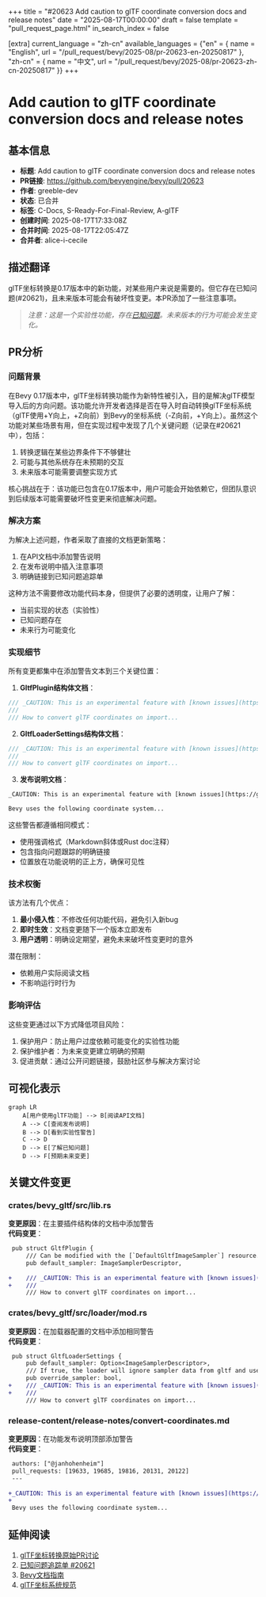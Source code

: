+++
title = "#20623 Add caution to glTF coordinate conversion docs and release notes"
date = "2025-08-17T00:00:00"
draft = false
template = "pull_request_page.html"
in_search_index = false

[extra]
current_language = "zh-cn"
available_languages = {"en" = { name = "English", url = "/pull_request/bevy/2025-08/pr-20623-en-20250817" }, "zh-cn" = { name = "中文", url = "/pull_request/bevy/2025-08/pr-20623-zh-cn-20250817" }}
+++

# Add caution to glTF coordinate conversion docs and release notes

## 基本信息
- **标题**: Add caution to glTF coordinate conversion docs and release notes
- **PR链接**: https://github.com/bevyengine/bevy/pull/20623
- **作者**: greeble-dev
- **状态**: 已合并
- **标签**: C-Docs, S-Ready-For-Final-Review, A-glTF
- **创建时间**: 2025-08-17T17:33:08Z
- **合并时间**: 2025-08-17T22:05:47Z
- **合并者**: alice-i-cecile

## 描述翻译
glTF坐标转换是0.17版本中的新功能，对某些用户来说是需要的。但它存在已知问题(#20621)，且未来版本可能会有破坏性变更。本PR添加了一些注意事项。

> _注意：这是一个实验性功能，存在[已知问题](https://github.com/bevyengine/bevy/issues/20621)。未来版本的行为可能会发生变化。_

## PR分析

### 问题背景
在Bevy 0.17版本中，glTF坐标转换功能作为新特性被引入，目的是解决glTF模型导入后的方向问题。该功能允许开发者选择是否在导入时自动转换glTF坐标系统（glTF使用+Y向上，+Z向前）到Bevy的坐标系统（-Z向前，+Y向上）。虽然这个功能对某些场景有用，但在实现过程中发现了几个关键问题（记录在#20621中），包括：
1. 转换逻辑在某些边界条件下不够健壮
2. 可能与其他系统存在未预期的交互
3. 未来版本可能需要调整实现方式

核心挑战在于：该功能已包含在0.17版本中，用户可能会开始依赖它，但团队意识到后续版本可能需要破坏性变更来彻底解决问题。

### 解决方案
为解决上述问题，作者采取了直接的文档更新策略：
1. 在API文档中添加警告说明
2. 在发布说明中插入注意事项
3. 明确链接到已知问题追踪单

这种方法不需要修改功能代码本身，但提供了必要的透明度，让用户了解：
- 当前实现的状态（实验性）
- 已知问题存在
- 未来行为可能变化

### 实现细节
所有变更都集中在添加警告文本到三个关键位置：

1. **GltfPlugin结构体文档**：
```rust
/// _CAUTION: This is an experimental feature with [known issues](https://github.com/bevyengine/bevy/issues/20621). Behavior may change in future versions._
///
/// How to convert glTF coordinates on import...
```

2. **GltfLoaderSettings结构体文档**：
```rust
/// _CAUTION: This is an experimental feature with [known issues](https://github.com/bevyengine/bevy/issues/20621). Behavior may change in future versions._
///
/// How to convert glTF coordinates on import...
```

3. **发布说明文档**：
```markdown
_CAUTION: This is an experimental feature with [known issues](https://github.com/bevyengine/bevy/issues/20621). Behavior may change in future versions._

Bevy uses the following coordinate system...
```

这些警告都遵循相同模式：
- 使用强调格式（Markdown斜体或Rust doc注释）
- 包含指向问题跟踪的明确链接
- 位置放在功能说明的正上方，确保可见性

### 技术权衡
该方法有几个优点：
1. **最小侵入性**：不修改任何功能代码，避免引入新bug
2. **即时生效**：文档变更随下一个版本立即发布
3. **用户透明**：明确设定期望，避免未来破坏性变更时的意外

潜在限制：
- 依赖用户实际阅读文档
- 不影响运行时行为

### 影响评估
这些变更通过以下方式降低项目风险：
1. 保护用户：防止用户过度依赖可能变化的实验性功能
2. 保护维护者：为未来变更建立明确的预期
3. 促进贡献：通过公开问题链接，鼓励社区参与解决方案讨论

## 可视化表示

```mermaid
graph LR
    A[用户使用glTF功能] --> B[阅读API文档]
    A --> C[查阅发布说明]
    B --> D[看到实验性警告]
    C --> D
    D --> E[了解已知问题]
    D --> F[预期未来变更]
```

## 关键文件变更

### crates/bevy_gltf/src/lib.rs
**变更原因**：在主要插件结构体的文档中添加警告  
**代码变更**：
```diff
 pub struct GltfPlugin {
     /// Can be modified with the [`DefaultGltfImageSampler`] resource.
     pub default_sampler: ImageSamplerDescriptor,
 
+    /// _CAUTION: This is an experimental feature with [known issues](https://github.com/bevyengine/bevy/issues/20621). Behavior may change in future versions._
+    ///
     /// How to convert glTF coordinates on import...
```

### crates/bevy_gltf/src/loader/mod.rs
**变更原因**：在加载器配置的文档中添加相同警告  
**代码变更**：
```diff
 pub struct GltfLoaderSettings {
     pub default_sampler: Option<ImageSamplerDescriptor>,
     /// If true, the loader will ignore sampler data from gltf and use the default sampler.
     pub override_sampler: bool,
+    /// _CAUTION: This is an experimental feature with [known issues](https://github.com/bevyengine/bevy/issues/20621). Behavior may change in future versions._
+    ///
     /// How to convert glTF coordinates on import...
```

### release-content/release-notes/convert-coordinates.md
**变更原因**：在功能发布说明顶部添加警告  
**代码变更**：
```diff
 authors: ["@janhohenheim"]
 pull_requests: [19633, 19685, 19816, 20131, 20122]
 ---
 
+_CAUTION: This is an experimental feature with [known issues](https://github.com/bevyengine/bevy/issues/20621). Behavior may change in future versions._
+
 Bevy uses the following coordinate system...
```

## 延伸阅读
1. [glTF坐标转换原始PR讨论](https://github.com/bevyengine/bevy/pull/19633)
2. [已知问题追踪单 #20621](https://github.com/bevyengine/bevy/issues/20621)
3. [Bevy文档指南](https://github.com/bevyengine/bevy/blob/main/docs/CODE_DOCUMENTATION.md)
4. [glTF坐标系统规范](https://registry.khronos.org/glTF/specs/2.0/glTF-2.0.html#coordinate-system-and-units)